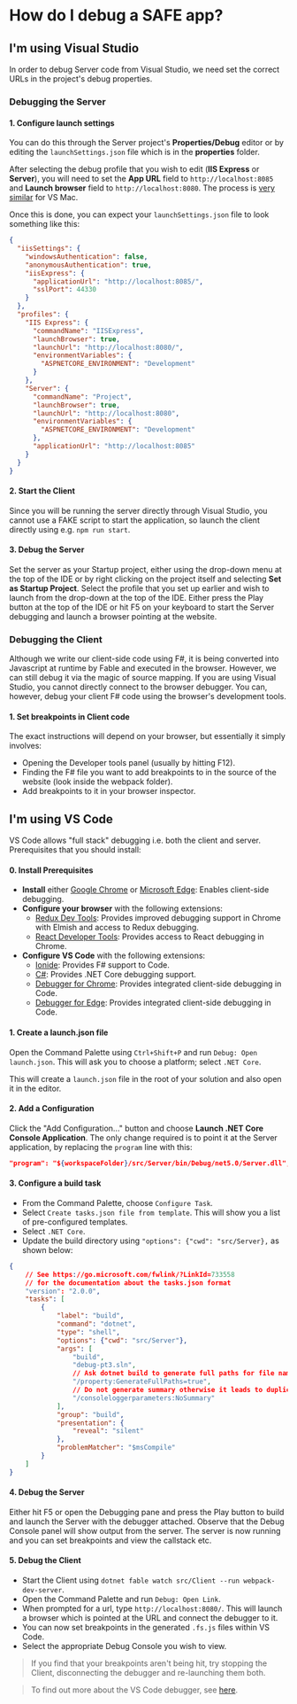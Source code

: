# How do I debug a SAFE app?

## I'm using Visual Studio
In order to debug Server code from Visual Studio, we need set the correct URLs in the project's debug properties.

### Debugging the Server

#### 1. Configure launch settings
You can do this through the Server project's **Properties/Debug** editor or by editing the `launchSettings.json` file which is in the **properties** folder.

After selecting the debug profile that you wish to edit (**IIS Express** or **Server**), you will need to set the **App URL** field to `http://localhost:8085` and **Launch browser** field to `http://localhost:8080`. The process is [very similar](https://docs.microsoft.com/en-us/visualstudio/mac/launch-settings?view=vsmac-2019#configure-the-start-url) for VS Mac.

Once this is done, you can expect your `launchSettings.json` file to look something like this:
```json
{
  "iisSettings": {
    "windowsAuthentication": false,
    "anonymousAuthentication": true,
    "iisExpress": {
      "applicationUrl": "http://localhost:8085/",
      "sslPort": 44330
    }
  },
  "profiles": {
    "IIS Express": {
      "commandName": "IISExpress",
      "launchBrowser": true,
      "launchUrl": "http://localhost:8080/",
      "environmentVariables": {
        "ASPNETCORE_ENVIRONMENT": "Development"
      }
    },
    "Server": {
      "commandName": "Project",
      "launchBrowser": true,
      "launchUrl": "http://localhost:8080",
      "environmentVariables": {
        "ASPNETCORE_ENVIRONMENT": "Development"
      },
      "applicationUrl": "http://localhost:8085"
    }
  }
}
```

#### 2. Start the Client
Since you will be running the server directly through Visual Studio, you cannot use a FAKE script to start the application, so launch the client directly using e.g. `npm run start`.

#### 3. Debug the Server
Set the server as your Startup project, either using the drop-down menu at the top of the IDE or by right clicking on the project itself and selecting **Set as Startup Project**. Select the profile that you set up earlier and wish to launch from the drop-down at the top of the IDE. Either press the Play button at the top of the IDE or hit F5 on your keyboard to start the Server debugging and launch a browser pointing at the website.

### Debugging the Client
Although we write our client-side code using F#, it is being converted into Javascript at runtime by Fable and executed in the browser.
However, we can still debug it via the magic of source mapping. If you are using Visual Studio, you cannot directly connect to the browser debugger. You can, however, debug your client F# code using the browser's development tools.

#### 1. Set breakpoints in Client code
The exact instructions will depend on your browser, but essentially it simply involves:

* Opening the Developer tools panel (usually by hitting F12).
* Finding the F# file you want to add breakpoints to in the source of the website (look inside the webpack folder).
* Add breakpoints to it in your browser inspector.

## I'm using VS Code
VS Code allows "full stack" debugging i.e. both the client and server. Prerequisites that you should install:

#### 0. Install Prerequisites

* **Install** either [Google Chrome](https://www.google.com/chrome/) or [Microsoft Edge](https://www.microsoft.com/en-us/edge): Enables client-side debugging.
* **Configure your browser** with the following extensions:
    * [Redux Dev Tools](https://chrome.google.com/webstore/detail/redux-devtools/lmhkpmbekcpmknklioeibfkpmmfibljd?hl=en): Provides improved debugging support in Chrome with Elmish and access to Redux debugging.
    * [React Developer Tools](https://chrome.google.com/webstore/detail/react-developer-tools/fmkadmapgofadopljbjfkapdkoienihi/related): Provides access to React debugging in Chrome.
* **Configure VS Code** with the following extensions:
    * [Ionide](https://marketplace.visualstudio.com/items?itemName=Ionide.Ionide-fsharp): Provides F# support to Code.
    * [C#](https://marketplace.visualstudio.com/items?itemName=ms-vscode.csharp): Provides .NET Core debugging support.
    * [Debugger for Chrome](https://marketplace.visualstudio.com/items?itemName=msjsdiag.debugger-for-chrome): Provides integrated client-side debugging in Code.
    * [Debugger for Edge](https://marketplace.visualstudio.com/items?itemName=msjsdiag.debugger-for-edge): Provides integrated client-side debugging in Code.

#### 1. Create a launch.json file
Open the Command Palette using `Ctrl+Shift+P` and run `Debug: Open launch.json`. This will ask you to choose a platform; select `.NET Core`.

This will create a `launch.json` file in the root of your solution and also open it in the editor.

#### 2. Add a Configuration
Click the "Add Configuration..." button and choose **Launch .NET Core Console Application**.
The only change required is to point it at the Server application, by replacing the `program` line with this:

```json
"program": "${workspaceFolder}/src/Server/bin/Debug/net5.0/Server.dll",
```

#### 3. Configure a build task
* From the Command Palette, choose `Configure Task`.
* Select `Create tasks.json file from template`. This will show you a list of pre-configured templates.
* Select `.NET Core`.
* Update the build directory using `"options": {"cwd": "src/Server},` as shown below:

```json
{
    // See https://go.microsoft.com/fwlink/?LinkId=733558
    // for the documentation about the tasks.json format
    "version": "2.0.0",
    "tasks": [
        {
            "label": "build",
            "command": "dotnet",
            "type": "shell",
            "options": {"cwd": "src/Server"}, 
            "args": [
                "build",
                "debug-pt3.sln",
                // Ask dotnet build to generate full paths for file names.
                "/property:GenerateFullPaths=true",
                // Do not generate summary otherwise it leads to duplicate errors in Problems panel
                "/consoleloggerparameters:NoSummary"
            ],
            "group": "build",
            "presentation": {
                "reveal": "silent"
            },
            "problemMatcher": "$msCompile"
        }
    ]
}
```


#### 4. Debug the Server
Either hit F5 or open the Debugging pane and press the Play button to build and launch the Server with the debugger attached.
Observe that the Debug Console panel will show output from the server. The server is now running and you can set breakpoints and view the callstack etc.

#### 5. Debug the Client
* Start the Client using `dotnet fable watch src/Client --run webpack-dev-server`.
* Open the Command Palette and run `Debug: Open Link`.
* When prompted for a url, type `http://localhost:8080/`. This will launch a browser which is pointed at the URL and connect the debugger to it.
* You can now set breakpoints in the generated `.fs.js` files within VS Code.
* Select the appropriate Debug Console you wish to view.

> If you find that your breakpoints aren't being hit, try stopping the Client, disconnecting the debugger and re-launching them both.

> To find out more about the VS Code debugger, see [here](https://code.visualstudio.com/docs/editor/debugging).